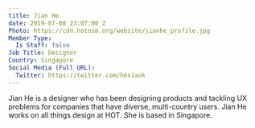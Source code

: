 ```yaml
---
title: Jian He
date: 2019-07-08 23:07:00 Z
Photo: https://cdn.hotosm.org/website/jianhe_profile.jpg
Member Type:
  Is Staff: false
Job Title: Designer
Country: Singapore
Social Media (Full URL):
  Twitter: https://twitter.com/hexiaok
---
```


Jian He is a designer who has been designing products and tackling UX problems for companies that have diverse, multi-country users. Jian He works on all things design at HOT. She is based in Singapore. 
